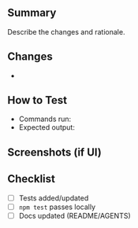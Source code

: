 ## Summary

Describe the changes and rationale.

## Changes

-

## How to Test

- Commands run:
- Expected output:

## Screenshots (if UI)

## Checklist

- [ ] Tests added/updated
- [ ] `npm test` passes locally
- [ ] Docs updated (README/AGENTS)

